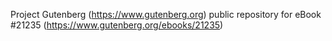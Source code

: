 Project Gutenberg (https://www.gutenberg.org) public repository for eBook #21235 (https://www.gutenberg.org/ebooks/21235)
